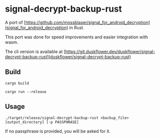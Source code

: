 # signal-decrypt-backup-rust
A port of [https://github.com/mossblaser/signal_for_android_decryption](signal_for_android_decryption) in Rust.

This port was done for speed improvements and easier integration with wasm.

The cli version is available at [https://git.duskflower.dev/duskflower/signal-decrypt-backup-rust](duskflower/signal-decrypt-backup-rust)

## Build
`cargo build`

`cargo run --release`

## Usage
`./target/release/signal-decrypt-backup-rust <backup_file> [output_directory] [-p PASSPHRASE]`

If no passphrase is provided, you will be asked for it.
